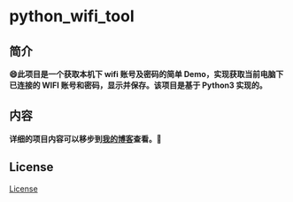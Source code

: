 # python_wifi_tool

## 简介

**😄此项目是一个获取本机下 wifi 账号及密码的简单 Demo，实现获取当前电脑下已连接的 WIFI 账号和密码，显示并保存。该项目是基于 Python3 实现的。**

## 内容

**详细的项目内容可以移步到[我的博客](https://www.nixgnauhcuy.cn)查看。🚀**

## License

[License](https://github.com/nixgnauhcuy/python_wifi_tool/blob/main/LICENSE)
